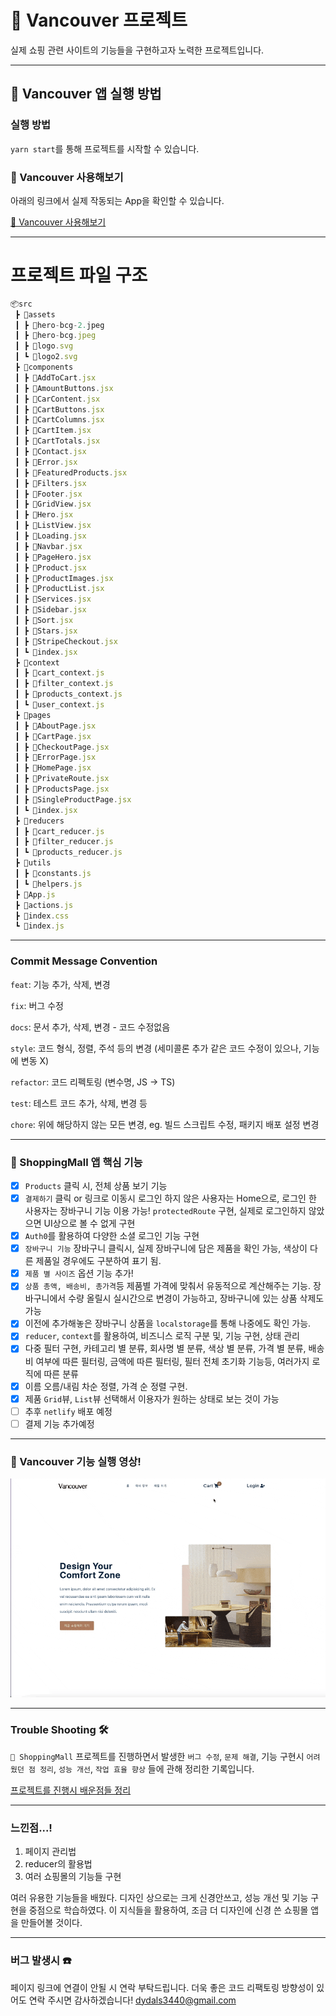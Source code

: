 # 🛒 Vancouver 프로젝트

실제 쇼핑 관련 사이트의 기능들을 구현하고자 노력한 프로젝트입니다.

---

## 🛒 Vancouver 앱 실행 방법

### 실행 방법

`yarn start`를 통해 프로젝트를 시작할 수 있습니다.

### 🛒 Vancouver 사용해보기

아래의 링크에서 실제 작동되는 App을 확인할 수 있습니다.

<!-- 추후 배포 링크 추가 예정입니다. -->

[🛒 Vancouver 사용해보기](https://effulgent-youtiao-b6a85c.netlify.)

---

# 프로젝트 파일 구조

```js
📦src
 ┣ 📂assets
 ┃ ┣ 📜hero-bcg-2.jpeg
 ┃ ┣ 📜hero-bcg.jpeg
 ┃ ┣ 📜logo.svg
 ┃ ┗ 📜logo2.svg
 ┣ 📂components
 ┃ ┣ 📜AddToCart.jsx
 ┃ ┣ 📜AmountButtons.jsx
 ┃ ┣ 📜CarContent.jsx
 ┃ ┣ 📜CartButtons.jsx
 ┃ ┣ 📜CartColumns.jsx
 ┃ ┣ 📜CartItem.jsx
 ┃ ┣ 📜CartTotals.jsx
 ┃ ┣ 📜Contact.jsx
 ┃ ┣ 📜Error.jsx
 ┃ ┣ 📜FeaturedProducts.jsx
 ┃ ┣ 📜Filters.jsx
 ┃ ┣ 📜Footer.jsx
 ┃ ┣ 📜GridView.jsx
 ┃ ┣ 📜Hero.jsx
 ┃ ┣ 📜ListView.jsx
 ┃ ┣ 📜Loading.jsx
 ┃ ┣ 📜Navbar.jsx
 ┃ ┣ 📜PageHero.jsx
 ┃ ┣ 📜Product.jsx
 ┃ ┣ 📜ProductImages.jsx
 ┃ ┣ 📜ProductList.jsx
 ┃ ┣ 📜Services.jsx
 ┃ ┣ 📜Sidebar.jsx
 ┃ ┣ 📜Sort.jsx
 ┃ ┣ 📜Stars.jsx
 ┃ ┣ 📜StripeCheckout.jsx
 ┃ ┗ 📜index.jsx
 ┣ 📂context
 ┃ ┣ 📜cart_context.js
 ┃ ┣ 📜filter_context.js
 ┃ ┣ 📜products_context.js
 ┃ ┗ 📜user_context.js
 ┣ 📂pages
 ┃ ┣ 📜AboutPage.jsx
 ┃ ┣ 📜CartPage.jsx
 ┃ ┣ 📜CheckoutPage.jsx
 ┃ ┣ 📜ErrorPage.jsx
 ┃ ┣ 📜HomePage.jsx
 ┃ ┣ 📜PrivateRoute.jsx
 ┃ ┣ 📜ProductsPage.jsx
 ┃ ┣ 📜SingleProductPage.jsx
 ┃ ┗ 📜index.jsx
 ┣ 📂reducers
 ┃ ┣ 📜cart_reducer.js
 ┃ ┣ 📜filter_reducer.js
 ┃ ┗ 📜products_reducer.js
 ┣ 📂utils
 ┃ ┣ 📜constants.js
 ┃ ┗ 📜helpers.js
 ┣ 📜App.js
 ┣ 📜actions.js
 ┣ 📜index.css
 ┗ 📜index.js
```

---

### Commit Message Convention

`feat`: 기능 추가, 삭제, 변경

`fix`: 버그 수정

`docs`: 문서 추가, 삭제, 변경 - 코드 수정없음

`style`: 코드 형식, 정렬, 주석 등의 변경
(세미콜론 추가 같은 코드 수정이 있으나, 기능에 변동 X)

`refactor`: 코드 리펙토링 (변수명, JS -> TS)

`test`: 테스트 코드 추가, 삭제, 변경 등

`chore`: 위에 해당하지 않는 모든 변경, eg. 빌드 스크립트 수정, 패키지 배포 설정 변경

---

### 🛒 ShoppingMall 앱 핵심 기능

- [x] `Products` 클릭 시, 전체 상품 보기 기능
- [x] `결제하기` 클릭 or 링크로 이동시 로그인 하지 않은 사용자는 Home으로, 로그인 한 사용자는 장바구니 기능 이용 가능! `protectedRoute` 구현, 실제로 로그인하지 않았으면 UI상으로 볼 수 없게 구현
- [x] `Auth0`를 활용하여 다양한 소셜 로그인 기능 구현
- [x] `장바구니 기능` 장바구니 클릭시, 실제 장바구니에 담은 제품을 확인 가능, 색상이 다른 제품일 경우에도 구분하여 표기 됨.
- [x] `제품 별 사이즈` 옵션 기능 추가!
- [x] `상품 총액, 배송비, 총가격`등 제품별 가격에 맞춰서 유동적으로 계산해주는 기능. 장바구니에서 수량 올릴시 실시간으로 변경이 가능하고, 장바구니에 있는 상품 삭제도 가능
- [x] 이전에 추가해놓은 장바구니 상품을 `localstorage`를 통해 나중에도 확인 가능.
- [x] `reducer`, `context`를 활용하여, 비즈니스 로직 구분 및, 기능 구현, 상태 관리
- [x] 다중 필터 구현, 카테고리 별 분류, 회사명 별 분류, 색상 별 분류, 가격 별 분류, 배송비 여부에 따른 필터링, 금액에 따른 필터링, 필터 전체 초기화 기능등, 여러가지 로직에 따른 분류
- [x] 이름 오름/내림 차순 정렬, 가격 순 정렬 구현.
- [x] 제품 `Grid`뷰, `List`뷰 선택해서 이용자가 원하는 상태로 보는 것이 가능
- [ ] 추후 `netlify` 배포 예정
- [ ] 결제 기능 추가예정

---

### 🛒 Vancouver 기능 실행 영상!

![앱 사용영상](./src/assets/Vancouver.gif)

---

### Trouble Shooting 🛠️

`🛒 ShoppingMall` 프로젝트를 진행하면서 발생한 `버그 수정`, `문제 해결`, 기능 구현시 `어려웠던 점 정리`, `성능 개선`, `작업 효율 향상` 들에 관해 정리한 기록입니다.

[프로젝트를 진행시 배운점들 정리](주소)

---

### 느낀점...!

1. 페이지 관리법
2. reducer의 활용법
3. 여러 쇼핑몰의 기능들 구현

여러 유용한 기능들을 배웠다. 디자인 상으로는 크게 신경안쓰고, 성능 개선 및 기능 구현을 중점으로 학습하였다. 이 지식들을 활용하여, 조금 더 디자인에 신경 쓴 쇼핑몰 앱을 만들어볼 것이다.

---

### 버그 발생시 ☎️

페이지 링크에 연결이 안될 시 연락 부탁드립니다. 더욱 좋은 코드 리팩토링 방향성이 있어도 연락 주시면 감사하겠습니다!
<dydals3440@gmail.com>
